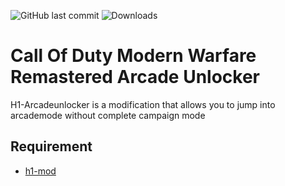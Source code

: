 ![GitHub last commit](https://img.shields.io/github/last-commit/Martos/h1-arcadeunlocker)
![Downloads](https://img.shields.io/github/downloads/Martos/h1-arcadeunlocker/total)

# Call Of Duty Modern Warfare Remastered Arcade Unlocker

H1-Arcadeunlocker is a modification that allows you to jump into arcademode without complete campaign mode

## Requirement

* [h1-mod](https://github.com/h1-mod/h1-mod)
